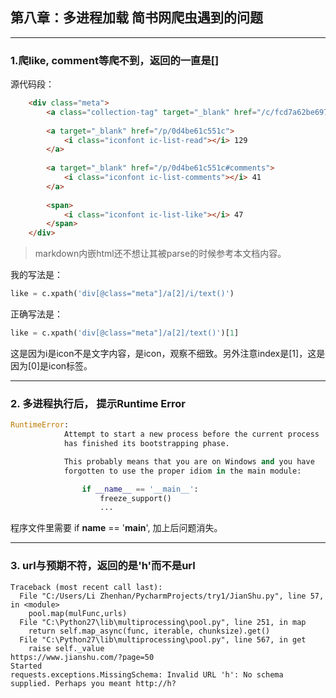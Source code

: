 ## 第八章：多进程加载 简书网爬虫遇到的问题
---

### 1.爬like, comment等爬不到，返回的一直是[]
源代码段：
```html
    <div class="meta">
        <a class="collection-tag" target="_blank" href="/c/fcd7a62be697">故事</a>
        
        <a target="_blank" href="/p/0d4be61c551c">
            <i class="iconfont ic-list-read"></i> 129
        </a>        
        
        <a target="_blank" href="/p/0d4be61c551c#comments">
            <i class="iconfont ic-list-comments"></i> 41
        </a>  
        
        <span>
            <i class="iconfont ic-list-like"></i> 47
        </span>
    </div>
```
>markdown内嵌html还不想让其被parse的时候参考本文档内容。

我的写法是：
```python
like = c.xpath('div[@class="meta"]/a[2]/i/text()')
```
正确写法是：
```python
like = c.xpath('div[@class="meta"]/a[2]/text()')[1]
```
这是因为i是icon不是文字内容，是icon，观察不细致。另外注意index是[1]，这是因为[0]是icon标签。
___

### 2. 多进程执行后， 提示Runtime Error
```python
RuntimeError: 
            Attempt to start a new process before the current process
            has finished its bootstrapping phase.

            This probably means that you are on Windows and you have
            forgotten to use the proper idiom in the main module:

                if __name__ == '__main__':
                    freeze_support()
                    ...
```
程序文件里需要 if __name__ == '__main__', 加上后问题消失。
___

### 3. url与预期不符，返回的是'h'而不是url
```
Traceback (most recent call last):
  File "C:/Users/Li Zhenhan/PycharmProjects/try1/JianShu.py", line 57, in <module>
    pool.map(mulFunc,urls)
  File "C:\Python27\lib\multiprocessing\pool.py", line 251, in map
    return self.map_async(func, iterable, chunksize).get()
  File "C:\Python27\lib\multiprocessing\pool.py", line 567, in get
    raise self._value
https://www.jianshu.com/?page=50
Started
requests.exceptions.MissingSchema: Invalid URL 'h': No schema supplied. Perhaps you meant http://h?
```

